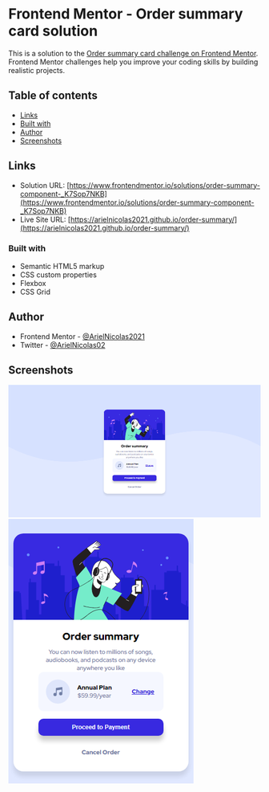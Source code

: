 # Frontend Mentor - Order summary card solution

This is a solution to the [Order summary card challenge on Frontend Mentor](https://www.frontendmentor.io/challenges/order-summary-component-QlPmajDUj). Frontend Mentor challenges help you improve your coding skills by building realistic projects.

## Table of contents

- [Links](#links)
- [Built with](#built-with)
- [Author](#author)
- [Screenshots](#screenshots)

## Links

- Solution URL: [https://www.frontendmentor.io/solutions/order-summary-component-_K7Sop7NKB](https://www.frontendmentor.io/solutions/order-summary-component-_K7Sop7NKB)
- Live Site URL: [https://arielnicolas2021.github.io/order-summary/](https://arielnicolas2021.github.io/order-summary/)

### Built with

- Semantic HTML5 markup
- CSS custom properties
- Flexbox
- CSS Grid

## Author

- Frontend Mentor - [@ArielNicolas2021](https://www.frontendmentor.io/profile/ArielNicolas2021)
- Twitter - [@ArielNicolas02](https://twitter.com/ArielNicolas02)

## Screenshots

![](design/Order%20summary%20desktop.png)
![](design/Order%20summary%20mobile.png)

